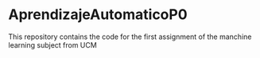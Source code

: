 # AprendizajeAutomaticoP0
This repository contains the code for the first assignment of the manchine learning subject from UCM
